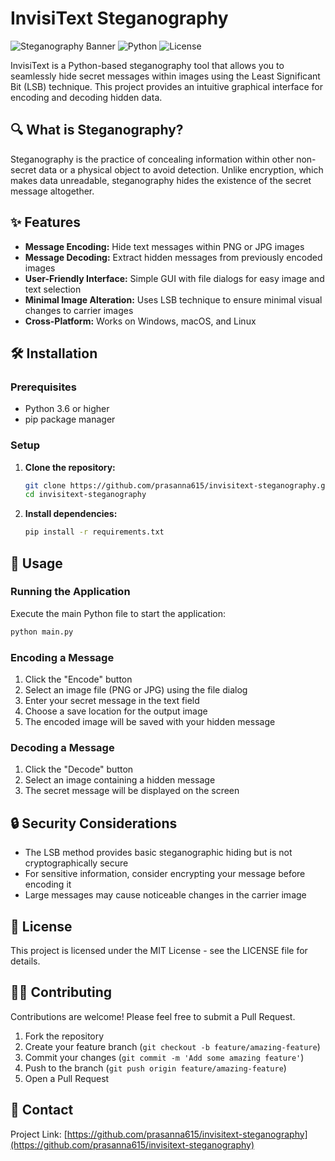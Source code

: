 # InvisiText Steganography

![Steganography Banner](https://img.shields.io/badge/Steganography-LSB_Method-brightgreen)
![Python](https://img.shields.io/badge/python-3.6+-blue.svg)
![License](https://img.shields.io/badge/license-MIT-green.svg)

InvisiText is a Python-based steganography tool that allows you to seamlessly hide secret messages within images using the Least Significant Bit (LSB) technique. This project provides an intuitive graphical interface for encoding and decoding hidden data.

## 🔍 What is Steganography?

Steganography is the practice of concealing information within other non-secret data or a physical object to avoid detection. Unlike encryption, which makes data unreadable, steganography hides the existence of the secret message altogether.

## ✨ Features

- **Message Encoding:** Hide text messages within PNG or JPG images
- **Message Decoding:** Extract hidden messages from previously encoded images
- **User-Friendly Interface:** Simple GUI with file dialogs for easy image and text selection
- **Minimal Image Alteration:** Uses LSB technique to ensure minimal visual changes to carrier images
- **Cross-Platform:** Works on Windows, macOS, and Linux

## 🛠️ Installation

### Prerequisites
- Python 3.6 or higher
- pip package manager

### Setup

1. **Clone the repository:**
   ```bash
   git clone https://github.com/prasanna615/invisitext-steganography.git
   cd invisitext-steganography
   ```

2. **Install dependencies:**
   ```bash
   pip install -r requirements.txt
   ```

## 🚀 Usage

### Running the Application

Execute the main Python file to start the application:

```bash
python main.py
```

### Encoding a Message

1. Click the "Encode" button
2. Select an image file (PNG or JPG) using the file dialog
3. Enter your secret message in the text field
4. Choose a save location for the output image
5. The encoded image will be saved with your hidden message

### Decoding a Message

1. Click the "Decode" button
2. Select an image containing a hidden message
3. The secret message will be displayed on the screen

## 🔒 Security Considerations

- The LSB method provides basic steganographic hiding but is not cryptographically secure
- For sensitive information, consider encrypting your message before encoding it
- Large messages may cause noticeable changes in the carrier image

## 📝 License

This project is licensed under the MIT License - see the LICENSE file for details.

## 👨‍💻 Contributing

Contributions are welcome! Please feel free to submit a Pull Request.

1. Fork the repository
2. Create your feature branch (`git checkout -b feature/amazing-feature`)
3. Commit your changes (`git commit -m 'Add some amazing feature'`)
4. Push to the branch (`git push origin feature/amazing-feature`)
5. Open a Pull Request

## 📧 Contact

Project Link: [https://github.com/prasanna615/invisitext-steganography](https://github.com/prasanna615/invisitext-steganography)
